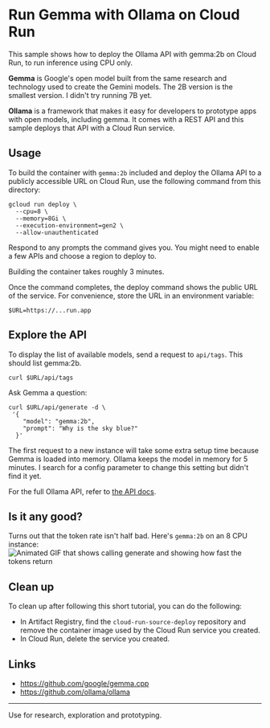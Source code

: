# Run Gemma with Ollama on Cloud Run
This sample shows how to deploy the Ollama API with gemma:2b on Cloud Run, to run inference using CPU only.   

**Gemma** is Google's open model built from the same research and technology used to create the Gemini models. The 2B version is the smallest version. I didn't try running 7B yet. 

**Ollama** is a framework that makes it easy for developers to prototype apps with open models, including gemma. It comes with a REST API and this sample deploys that API with a Cloud Run service.

## Usage
To build the container with `gemma:2b` included and deploy the Ollama API to a publicly accessible URL on Cloud Run, use the following command from this directory: 

```
gcloud run deploy \
  --cpu=8 \
  --memory=8Gi \
  --execution-environment=gen2 \
  --allow-unauthenticated
```

Respond to any prompts the command gives you. You might need to enable a few APIs 
and choose a region to deploy to. 

Building the container takes roughly 3 minutes.

Once the command completes, the deploy command shows the public URL of the service. For convenience, store the URL in an environment variable:

```
$URL=https://...run.app
```

## Explore the API
To display the list of available models, send a request to `api/tags`. This should list gemma:2b. 
```
curl $URL/api/tags
```

Ask Gemma a question: 
```
curl $URL/api/generate -d \
 '{ 
    "model": "gemma:2b", 
    "prompt": "Why is the sky blue?" 
  }'
```
The first request to a new instance will take some extra setup time because Gemma is loaded into memory. Ollama keeps the model in memory for 5 minutes. I search for a config parameter to change this setting but didn't find it yet. 

For the full Ollama API, refer to [the API docs](https://github.com/ollama/ollama/blob/main/docs/api.md).

## Is it any good? 
Turns out that the token rate isn't half bad. Here's `gemma:2b` on an 8 CPU instance:
![Animated GIF that shows calling generate and showing how fast the tokens return](./run-gemma2b.gif "Showing token rate")

## Clean up
To clean up after following this short tutorial, you can do the following:
- In Artifact Registry, find the `cloud-run-source-deploy` repository and remove
  the container image used by the Cloud Run service you created. 
 - In Cloud Run, delete the service you created.

## Links
 - https://github.com/google/gemma.cpp
 - https://github.com/ollama/ollama

---
Use for research, exploration and prototyping. 

